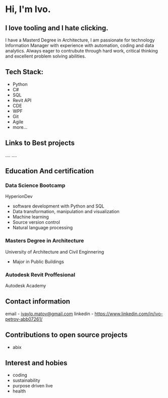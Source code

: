 # Hi, I'm Ivo.

## I love tooling and I hate clicking.
I have a Masterd Degree in Architecture, I am passionate for technology Information Manager
with experience with automation, coding and data analytics. Always eager to contrubute through
hard work, critical thinking and excellent problem solving abilities. 

## Tech Stack:
 - Python
 - C#
 - SQL
 - Revit API
 - CDE
 - WPF
 - Git
 - Agile
 - more...


## Links to Best projects
....
....
## Education And certification
### Data Science Bootcamp
HyperionDev
  - software development with Python and SQL
  - Data transformation, manipulation and visualization
  - Machine learning
  - Source version control
  - Natural language processing
 ### Masters Degree in Architecture
 University of Architecture and Civil Enginnering
  - Major in Public Buildings
 ### Autodesk Revit Proffesional
 Autodesk Academy


## Contact information

email - ivaylo.matov@gmail.com
linkedin - https://www.linkedin.com/in/ivo-petrov-abb07261/

## Contributions to open source projects
 - abix
 
## Interest and hobies
 - coding
 - sustainability
 - purpose driven live
 - health
